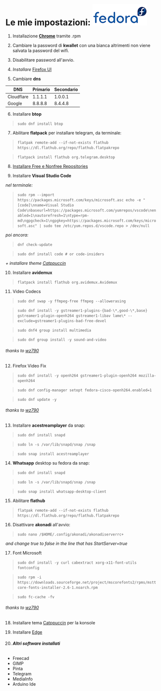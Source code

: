 # Le mie impostazioni: ![alt text](https://github.com/miko6/appunti-di-fedora/blob/main/immagini/logof2.png "logo")

1. Installazione **[Chrome](https://www.google.com/chrome/?platform=linux)** tramite .rpm

2. Cambiare la password di **kwallet** con una bianca altrimenti non viene salvata la password del wifi.

3. Disabilitare password all'avvio.

4. *Installare*  [Firefox UI](https://github.com/black7375/Firefox-UI-Fix)

5. Cambiare **dns**

| DNS        | Primario | Secondario |
| ---------- | -------- | ---------- |
| Cloudflare | 1.1.1.1  | 1.0.0.1    |
| Google     | 8.8.8.8  | 8.4.4.8    |

6. Installare **btop**

>`sudo dnf install btop`

7. Abilitare **flatpack** per installare telegram, da terminale:
   
>`flatpak remote-add --if-not-exists flathub https://dl.flathub.org/repo/flathub.flatpakrepo`

>`flatpack install flathub org.telegram.desktop`

8. [Installare Free e Nonfree Repositories](https://rpmfusion.org/Configuration/)

9. Installare **Visual Studio Code**
   
*nel terminale:*

>`sudo rpm --import https://packages.microsoft.com/keys/microsoft.asc
echo -e "[code]\nname=Visual Studio Code\nbaseurl=https://packages.microsoft.com/yumrepos/vscode\nenabled=1\nautorefresh=1\ntype=rpm-md\ngpgcheck=1\ngpgkey=https://packages.microsoft.com/keys/microsoft.asc" | sudo tee /etc/yum.repos.d/vscode.repo > /dev/null`

*poi ancora:*

>`dnf check-update`

>`sudo dnf install code # or code-insiders`

*+ installare theme [Catppuccin](https://marketplace.visualstudio.com/items?itemName=Catppuccin.catppuccin-vsc)*

10. Installare **avidemux**
 
>`flatpack install flathub org.avidemux.Avidemux`

11. Video Codecs
    
>`sudo dnf swap -y ffmpeg-free ffmpeg --allowerasing`

>`sudo dnf install -y gstreamer1-plugins-{bad-\*,good-\*,base} gstreamer1-plugin-openh264 gstreamer1-libav lame\* --exclude=gstreamer1-plugins-bad-free-devel`

>`sudo dnf4 group install multimedia`

>`sudo dnf group install -y sound-and-video`

###### thanks to [wz790](https://github.com/wz790/Fedora-Noble-Setup?tab=readme-ov-file#flathub-setup)

12. Firefox Video Fix
    
>`sudo dnf install -y openh264 gstreamer1-plugin-openh264 mozilla-openh264`

>`sudo dnf config-manager setopt fedora-cisco-openh264.enabled=1`

>`sudo dnf update -y`

###### thanks to [wz790](https://github.com/wz790/Fedora-Noble-Setup?tab=readme-ov-file#flathub-setup)

13. Installare **acestreamplayer** da snap:
    
>`sudo dnf install snapd`

>`sudo ln -s /var/lib/snapd/snap /snap`

>`sudo snap install acestreamplayer`

14. **Whatsapp** desktop su fedora da snap:

>`sudo dnf install snapd`

>`sudo ln -s /var/lib/snapd/snap /snap`

>`sudo snap install whatsapp-desktop-client`

15. Abilitare **flathub**
    
>`flatpak remote-add --if-not-exists flathub https://dl.flathub.org/repo/flathub.flatpakrepo`

16. Disattivare **akonadi** all'avvio:
    
>`sudo nano /$HOME/.config/akonadi/akonadiserverrc+`

*and change true to false in the line that has StartServer=true*

17. Font Microsoft

>`sudo dnf install -y curl cabextract xorg-x11-font-utils fontconfig`

>`sudo rpm -i https://downloads.sourceforge.net/project/mscorefonts2/rpms/msttcore-fonts-installer-2.6-1.noarch.rpm`

>`sudo fc-cache -fv`

###### thanks to [wz790](https://github.com/wz790/Fedora-Noble-Setup?tab=readme-ov-file#flathub-setup)

18. Installare tema [Catppuccin](https://github.com/catppuccin/konsole) per la konsole

19. Installare [Edge](https://packages.microsoft.com/yumrepos/edge/Packages/m/)

20. ###### **Altri software installati**

* Freecad
* GIMP
* Pinta
* Telegram
* MediaInfo
* Arduino Ide
